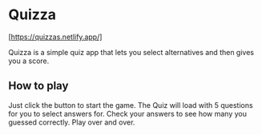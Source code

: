# Quizza

[https://quizzas.netlify.app/]

Quizza is a simple quiz app that lets you select alternatives and then gives you a score.

## How to play

Just click the button to start the game. The Quiz will load with 5 questions for you to select answers for. Check your answers to see how many you guessed correctly. Play over and over.

